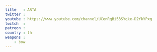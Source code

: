 ```yaml
---
title   : ARTA
twitter :
youtube : https://www.youtube.com/channel/UCenRqBi53SYqke-D2YkYPxg
twitch  :
patreon :
country : th
weapons :
    - bow
---
```

